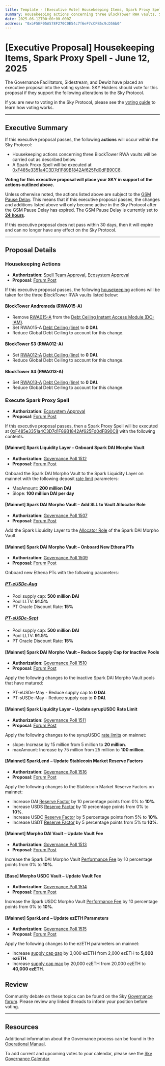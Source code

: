 ```yaml
---
title: Template - [Executive Vote] Housekeeping Items, Spark Proxy Spell - June 12, 2025
summary: Housekeeping actions concerning three BlockTower RWA vaults, Spark proxy spell execution.
date: 2025-06-12T00:00:00.000Z
address: "0xbF5EF05A578F270C0E54c7f6eF7cCFB5c9cD56b0"
---
```


# [Executive Proposal] Housekeeping Items, Spark Proxy Spell - June 12, 2025

The Governance Facilitators, Sidestream, and Dewiz have placed an executive proposal into the voting system. SKY Holders should vote for this proposal if they support the following alterations to the Sky Protocol.

If you are new to voting in the Sky Protocol, please see the [voting guide](https://manual.makerdao.com/governance/voting-in-makerdao/on-chain-governance) to learn how voting works.

---

## Executive Summary

If this executive proposal passes, the following **actions** will occur within the Sky Protocol:

- Housekeeping actions concerning three BlockTower RWA vaults will be carried out as described below.
- A Spark Proxy Spell will be executed at [0xF485e3351a4C3D7d1F89B1842Af625Fd0dFB90C8](https://etherscan.io/address/0xF485e3351a4C3D7d1F89B1842Af625Fd0dFB90C8).

**Voting for this executive proposal will place your SKY in support of the actions outlined above.**

Unless otherwise noted, the actions listed above are subject to the [GSM Pause Delay](https://sky-atlas.powerhouse.io/#A.1.8.2.1_Pause_Delay-a98b8227-95f6-4711-9d8d-f52cbc6ad2d0|0db30758e055). This means that if this executive proposal passes, the changes and additions listed above will only become active in the Sky Protocol after the GSM Pause Delay has expired. The GSM Pause Delay is currently set to [**24 hours**](https://sky-atlas.powerhouse.io/#A.1.8.2.1.2_Pause_Delay_Current_Value-09d2514b-3169-4755-a654-2c774456980d|0db30758e055d2d0).

If this executive proposal does not pass within 30 days, then it will expire and can no longer have any effect on the Sky Protocol.

---

## Proposal Details

### Housekeeping Actions

- **Authorization**: [Spell Team Approval](https://forum.sky.money/t/proposed-housekeeping-item-2025-06-12-executive/26599/6), [Ecosystem Approval](https://forum.sky.money/t/proposed-housekeeping-item-2025-06-12-executive/26599/7)
- **Proposal**: [Forum Post](https://forum.sky.money/t/proposed-housekeeping-item-2025-06-12-executive/26599)

If this executive proposal passes, the following [housekeeping](https://sky-atlas.powerhouse.io/A.1.10.1.6.1.1_Definition_Of_Housekeeping_Items/1a7f2ff0-8d73-809a-abbb-ea8bd0b68360|0db303084211b3b5f873) actions will be taken for the three BlockTower RWA vaults listed below:

#### BlockTower Andromeda (RWA015-A)

- Remove [RWA015-A](https://makerburn.com/#/collateral/RWA015-A) from the [Debt Ceiling Instant Access Module (DC-IAM)](https://sky-atlas.powerhouse.io/A.3.8.1.1.2.4_Debt_Ceiling_Instant_Access_Module_(DC_IAM)/071d42e3-8a21-4401-852e-0b52c49768bb%7C57eaf45219bea3b430c2).
- Set RWA015-A [Debt Ceiling (line)](https://sky-atlas.powerhouse.io/A.4.4.1.2.4_Debt_Ceiling/1e7f2ff0-8d73-803f-89b8-d6049eb54922%7Cb341740ee6e1974b) to **0 DAI**.
- Reduce Global Debt Ceiling to account for this change.

#### BlockTower S3 (RWA012-A)

- Set [RWA012-A](https://makerburn.com/#/collateral/RWA012-A) [Debt Ceiling (line)](https://sky-atlas.powerhouse.io/A.4.4.1.2.4_Debt_Ceiling/1e7f2ff0-8d73-803f-89b8-d6049eb54922%7Cb341740ee6e1974b) to **0 DAI**.
- Reduce Global Debt Ceiling to account for this change.

#### BlockTower S4 (RWA013-A)

- Set [RWA013-A](https://makerburn.com/#/collateral/RWA013-A) [Debt Ceiling (line)](https://sky-atlas.powerhouse.io/A.4.4.1.2.4_Debt_Ceiling/1e7f2ff0-8d73-803f-89b8-d6049eb54922%7Cb341740ee6e1974b) to **0 DAI**.
- Reduce Global Debt Ceiling to account for this change.

### Execute Spark Proxy Spell

- **Authorization**: [Ecosystem Approval](https://forum.sky.money/t/june-12-2025-proposed-changes-to-spark-for-upcoming-spell/26559/3)
- **Proposal**: [Forum Post](https://forum.sky.money/t/june-12-2025-proposed-changes-to-spark-for-upcoming-spell/26559)

If this executive proposal passes, then a Spark Proxy Spell will be executed at [0xF485e3351a4C3D7d1F89B1842Af625Fd0dFB90C8](https://etherscan.io/address/0xF485e3351a4C3D7d1F89B1842Af625Fd0dFB90C8) with the following contents.

#### [Mainnet] Spark Liquidity Layer – Onboard Spark DAI Morpho Vault

- **Authorization**: [Governance Poll 1512](https://vote.sky.money/polling/QmTX3KM9)
- **Proposal**: [Forum Post](https://forum.sky.money/t/june-12-2025-proposed-changes-to-spark-for-upcoming-spell/26559)

Onboard the Spark DAI Morpho Vault to the Spark Liquidity Layer on mainnet with the following deposit [rate limit](https://docs.spark.fi/dev/spark-liquidity-layer/spark-alm-controller#rate-limits) parameters:

- MaxAmount: **200 million DAI**
- Slope: **100 million DAI per day**

#### [Mainnet] Spark DAI Morpho Vault – Add SLL to Vault Allocator Role

- **Authorization**: [Governance Poll 1507](https://vote.sky.money/polling/QmQRCn2K)
- **Proposal**: [Forum Post](https://forum.sky.money/t/june-12-2025-proposed-changes-to-spark-for-upcoming-spell/26559)

Add the Spark Liquidity Layer to the [Allocator Role](https://docs.morpho.org/curation/concepts/roles#allocator) of the Spark DAI Morpho Vault.

#### [Mainnet] Spark DAI Morpho Vault – Onboard New Ethena PTs

- **Authorization**: [Governance Poll 1509](https://vote.sky.money/polling/QmbY2bxz)
- **Proposal**: [Forum Post](https://forum.sky.money/t/june-12-2025-proposed-changes-to-spark-for-upcoming-spell/26559)

Onboard new Ethena PTs with the following parameters:

##### [PT-eUSDe-Aug](https://app.pendle.finance/trade/markets/0xe93b4a93e80bd3065b290394264af5d82422ee70/swap?view=pt&chain=ethereum&tab=info)

- Pool supply cap: **500 million DAI**
- Pool LLTV: **91.5%**
- PT Oracle Discount Rate: **15%**

##### [PT-sUSDe-Sept](https://app.pendle.finance/trade/markets/0xa36b60a14a1a5247912584768c6e53e1a269a9f7/swap?view=pt&chain=ethereum&tab=info)

- Pool supply cap: **500 million DAI**
- Pool LLTV: **91.5%**
- PT Oracle Discount Rate: **15%**

#### [Mainnet] Spark DAI Morpho Vault – Reduce Supply Cap for Inactive Pools

- **Authorization**: [Governance Poll 1510](https://vote.sky.money/polling/Qme3Des6)
- **Proposal**: [Forum Post](https://forum.sky.money/t/june-12-2025-proposed-changes-to-spark-for-upcoming-spell/26559)

Apply the following changes to the inactive Spark DAI Morpho Vault pools that have matured:

- PT-eUSDe-May - Reduce supply cap to **0 DAI**.
- PT-sUSDe-May - Reduce supply cap to **0 DAI**.

#### [Mainnet] Spark Liquidity Layer – Update syrupUSDC Rate Limit

- **Authorization**: [Governance Poll 1511](https://vote.sky.money/polling/QmUa7Au1)
- **Proposal**: [Forum Post](https://forum.sky.money/t/june-12-2025-proposed-changes-to-spark-for-upcoming-spell/26559)

Apply the following changes to the syrupUSDC [rate limits](https://docs.spark.fi/dev/spark-liquidity-layer/spark-alm-controller#rate-limits) on mainnet:

- slope: Increase by 15 million from 5 million to **20 million**.
- maxAmount: Increase by 75 million from 25 million to **100 million**.

#### [Mainnet] SparkLend – Update Stablecoin Market Reserve Factors

- **Authorization**: [Governance Poll 1516](https://vote.sky.money/polling/QmSZJpsT)
- **Proposal**: [Forum Post](https://forum.sky.money/t/june-12-2025-proposed-changes-to-spark-for-upcoming-spell/26559)

Apply the following changes to the Stablecoin Market Reserve Factors on mainnet:

- Increase DAI [Reserve Factor](https://sky-atlas.powerhouse.io/A.AG1.3.2.1.1.1.8_Reserve_Factor_Definition/1c1f2ff0-8d73-81a0-9436-c819cdd7bbbe%7C7896ed3326389fe3553030cd0a82f68efd49) by 10 percentage points from 0% to **10%**.
- Increase USDS [Reserve Factor](https://sky-atlas.powerhouse.io/A.AG1.3.2.1.1.1.8_Reserve_Factor_Definition/1c1f2ff0-8d73-81a0-9436-c819cdd7bbbe%7C7896ed3326389fe3553030cd0a82f68efd49) by 10 percentage points from 0% to **10%**.
- Increase USDC [Reserve Factor](https://sky-atlas.powerhouse.io/A.AG1.3.2.1.1.1.8_Reserve_Factor_Definition/1c1f2ff0-8d73-81a0-9436-c819cdd7bbbe%7C7896ed3326389fe3553030cd0a82f68efd49) by 5 percentage points from 5% to **10%**.
- Increase USDT [Reserve Factor](https://sky-atlas.powerhouse.io/A.AG1.3.2.1.1.1.8_Reserve_Factor_Definition/1c1f2ff0-8d73-81a0-9436-c819cdd7bbbe%7C7896ed3326389fe3553030cd0a82f68efd49) by 5 percentage points from 5% to **10%**.

#### [Mainnet] Morpho DAI Vault – Update Vault Fee

- **Authorization**: [Governance Poll 1513](https://vote.sky.money/polling/QmRsqaaC)
- **Proposal**: [Forum Post](https://forum.sky.money/t/june-12-2025-proposed-changes-to-spark-for-upcoming-spell/26559)

Increase the Spark DAI Morpho Vault [Performance Fee](https://docs.morpho.org/curation/concepts/fee/) by 10 percentage points from 0% to **10%**.

#### [Base] Morpho USDC Vault – Update Vault Fee

- **Authorization**: [Governance Poll 1514](https://vote.sky.money/polling/QmdyVQok)
- **Proposal**: [Forum Post](https://forum.sky.money/t/june-12-2025-proposed-changes-to-spark-for-upcoming-spell/26559)

Increase the Spark USDC Morpho Vault [Performance Fee](https://docs.morpho.org/curation/concepts/fee/) by 10 percentage points from 0% to **10%**.

#### [Mainnet] SparkLend – Update ezETH Parameters

- **Authorization**: [Governance Poll 1515](https://vote.sky.money/polling/QmS3i2S3)
- **Proposal**: [Forum Post](https://forum.sky.money/t/june-12-2025-proposed-changes-to-spark-for-upcoming-spell/26559)

Apply the following changes to the ezETH parameters on mainnet:

- Increase [supply cap gap](https://sky-atlas.powerhouse.io/A.AG1.3.2.1.1.3.1.1_SparkLend_Risk_Parameters_Cap_Automator_Target_Available_Exposure_Definition/1c1f2ff0-8d73-8175-b303-e9cb44557afd%7C7896ed3326389fe3553030cd0a82f68e65d71fb5) by 3,000 ezETH from 2,000 ezETH to **5,000 ezETH**.
- Increase [supply cap max](https://sky-atlas.powerhouse.io/A.AG1.3.2.1.1.3.1.3_SparkLend_Risk_Parameters_Cap_Automator_Absolute_Maximum_Exposure_Definition/1c1f2ff0-8d73-8118-8297-de5ca8d630bd%7C7896ed3326389fe3553030cd0a82f68e65d71fb5) by 20,000 ezETH from 20,000 ezETH to **40,000 ezETH**.

## Review

Community debate on these topics can be found on the Sky [Governance forum](https://forum.sky.money/). Please review any linked threads to inform your position before voting.

---

## Resources

Additional information about the Governance process can be found in the [Operational Manual](https://manual.makerdao.com).

To add current and upcoming votes to your calendar, please see the [Sky Governance Calendar](https://manual.makerdao.com/makerdao/calendars/governance-calendar).
